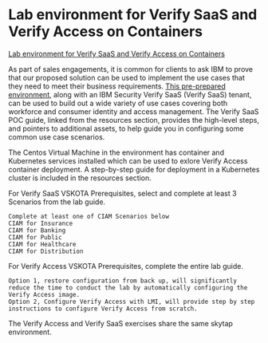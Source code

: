 # Lab environment for Verify SaaS and Verify Access on Containers


[Lab environment for Verify SaaS and Verify Access on Containers](https://techzone.ibm.com/collection/verify-poc/resources)


As part of sales engagements, it is common for clients to ask IBM to prove that our proposed solution can be used to implement the use cases that they need to meet their business requirements. [This pre-prepared environment](https://techzone.ibm.com/collection/verify-poc/environments), along with an IBM Security Verify SaaS (Verify SaaS) tenant, can be used to build out a wide variety of use cases covering both workforce and consumer identity and access management. The Verify SaaS POC guide, linked from the resources section, provides the high-level steps, and pointers to additional assets, to help guide you in configuring some common use case scenarios.

The Centos Virtual Machine in the environment has container and Kubernetes services installed which can be used to exlore Verify Access container deployment. A step-by-step guide for deployment in a Kubernetes cluster is included in the resources section.

For Verify SaaS VSKOTA Prerequisites, select and complete at least 3 Scenarios from the lab guide.

    Complete at least one of CIAM Scenarios below
    CIAM for Insurance
    CIAM for Banking
    CIAM for Public
    CIAM for Healthcare
    CIAM for Distribution

For Verify Access VSKOTA Prerequisites, complete the entire lab guide.

    Option 1, restore configuration from back up, will significantly reduce the time to conduct the lab by automatically configuring the Verify Access image.
    Option 2, Configure Verify Access with LMI, will provide step by step instructions to configure Verify Access from scratch.

The Verify Access and Verify SaaS exercises share the same skytap environment.


